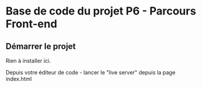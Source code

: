 # Base de code du projet P6 - Parcours Front-end

## Démarrer le projet

Rien à installer ici.

Depuis votre éditeur de code - lancer le "live server" depuis la page index.html
